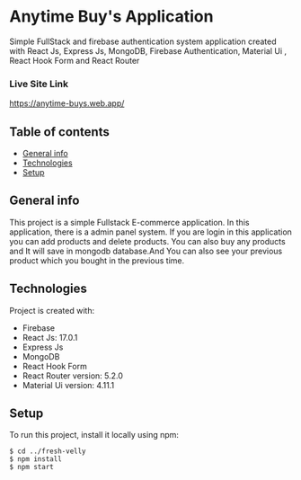 # Anytime Buy's Application
Simple FullStack and firebase authentication system application created with React Js, Express Js, MongoDB, Firebase Authentication, Material Ui , React Hook Form and React Router

### Live Site Link 
https://anytime-buys.web.app/

## Table of contents
* [General info](#general-info)
* [Technologies](#technologies)
* [Setup](#setup)

## General info
This project is a simple Fullstack E-commerce application. In this application, there is a admin panel system. If you are login in this application you can add products and delete products. You can also buy any products and It will save in mongodb database.And You can also see your previous product which you  bought in the previous time.     
	
## Technologies
Project is created with:
* Firebase
* React Js: 17.0.1
* Express Js
* MongoDB
* React Hook Form
* React Router version: 5.2.0
* Material Ui version: 4.11.1
	
## Setup
To run this project, install it locally using npm:

```
$ cd ../fresh-velly
$ npm install
$ npm start
```
